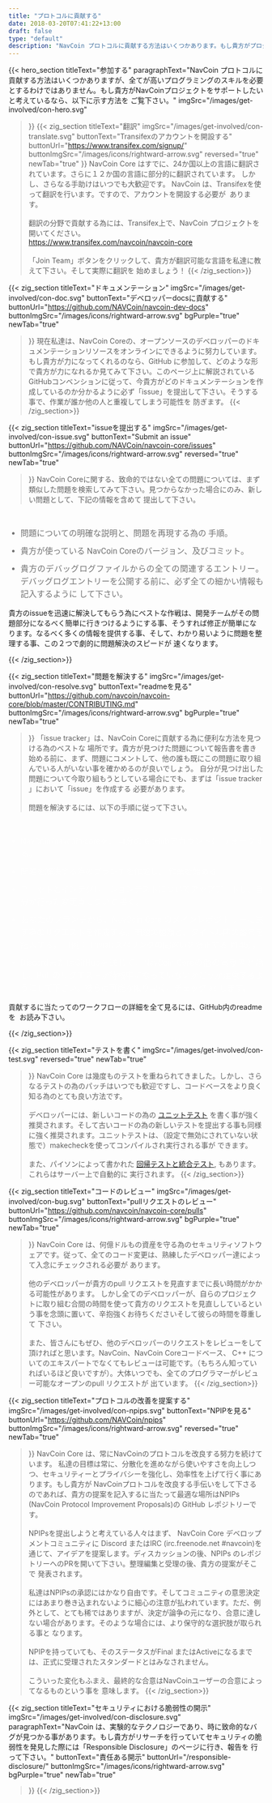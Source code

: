 ```yaml
---
title: "プロトコルに貢献する"
date: 2018-03-20T07:41:22+13:00
draft: false
type: "default"
description: "NavCoin プロトコルに貢献する方法はいくつかあります。もし貴方がプロジェクトをサポートしたいと考えているなら、以下に示す方法を見てみて下さい。"
---
```

{{< hero_section
titleText="参加する"
paragraphText="NavCoin プロトコルに貢献する方法はいくつかありますが、全てが高いプログラミングのスキルを必要とするわけではありません。もし貴方がNavCoinプロジェクトをサポートしたいと考えているなら、以下に示す方法を&nbsp;ご覧下さい。"
imgSrc="/images/get-involved/con-hero.svg"
>}}
{{< zig_section
titleText="翻訳"
imgSrc="/images/get-involved/con-translate.svg"
  buttonText="Transifexのアカウントを開設する"
  buttonUrl="https://www.transifex.com/signup/"
  buttonImgSrc="/images/icons/rightward-arrow.svg"
    reversed="true"
    newTab="true"
>}}
NavCoin Core はすでに、24か国以上の言語に翻訳されています。さらに１２か国の言語に部分的に翻訳されています。 しかし、さらなる手助けはいつでも大歓迎です。 NavCoin は、Transifexを使って翻訳を行います。ですので、アカウントを開設する必要が &nbsp;あります。<br><br>翻訳の分野で貢献する為には、Transifex上で、NavCoin プロジェクトを開いてください。 <br><a href="https://www.transifex.com/navcoin/navcoin-core" style="text-decoration:underline;">https://www.transifex.com/navcoin/navcoin-core</a><br><br>「Join Team」ボタンをクリックして、貴方が翻訳可能な言語を私達に教えて下さい。そして実際に翻訳を&nbsp;始めましょう！
{{< /zig_section>}}

{{< zig_section
  titleText="ドキュメンテーション"
  imgSrc="/images/get-involved/con-doc.svg"
  buttonText="デベロッパーdocsに貢献する"
  buttonUrl="https://github.com/NAVCoin/navcoin-dev-docs"
  buttonImgSrc="/images/icons/rightward-arrow.svg"
  bgPurple="true"
  newTab="true"
>}}
現在私達は、NavCoin Coreの、オープンソースのデベロッパーのドキュメンテーションリソースをオンラインにできるように努力しています。 もし貴方が力になってくれるのなら、GitHub に参加して、どのような形で貴方が力になれるか見てみて下さい。このページ上に解説されている GitHubコンベンションに従って、今貴方がどのドキュメンテーションを作成しているのか分かるように必ず「issue」を提出して下さい。そうする事で、作業が誰か他の人と重複してしまう可能性を&nbsp;防ぎます。
{{< /zig_section>}}

{{< zig_section
titleText="issueを提出する"
imgSrc="/images/get-involved/con-issue.svg"
buttonText="Submit an issue"
buttonUrl="https://github.com/NAVCoin/navcoin-core/issues"
buttonImgSrc="/images/icons/rightward-arrow.svg"
reversed="true"
newTab="true"
>}}
NavCoin Coreに関する、致命的ではない全ての問題については、まず類似した問題を検索してみて下さい。見つからなかった場合にのみ、新しい問題として、下記の情報を含めて&nbsp;提出して下さい。

<br>
<ul class="article-ul" style="color: rgba(0, 0, 0, 0.55);">
  <li>問題についての明確な説明と、問題を再現する為の&nbsp;手順。</li>
  <li>貴方が使っている NavCoin Coreのバージョン、及びコミット。</li><li>貴方のデバッグログファイルからの全ての関連するエントリー。 デバッグログエントリーを公開する前に、必ず全ての細かい情報も記入するように&nbsp;して下さい。</li>
</ul>
<p class="paragraph-text">貴方のissueを迅速に解決してもらう為にベストな作戦は、開発チームがその問題部分になるべく簡単に行きつけるようにする事、そうすれば修正が簡単になります。なるべく多くの情報を提供する事、そして、わかり易いように問題を整理する事、この２つで劇的に問題解決のスピードが&nbsp;速くなります。</p>
{{< /zig_section>}}

{{< zig_section
  titleText="問題を解決する"
  imgSrc="/images/get-involved/con-resolve.svg"
  buttonText="readmeを見る"
  buttonUrl="https://github.com/navcoin/navcoin-core/blob/master/CONTRIBUTING.md"
  buttonImgSrc="/images/icons/rightward-arrow.svg"
  bgPurple="true"
  newTab="true"
>}}
「issue tracker」は、NavCoin Coreに貢献する為に便利な方法を見つける為のベストな&nbsp;場所です。貴方が見つけた問題について報告書を書き始める前に、まず、問題にコメントして、他の誰も既にこの問題に取り組んでいる人がいない事を確かめるのが良いでしょう。 自分が見つけ出した問題について今取り組もうとしている場合にでも、まずは「issue tracker 」において「issue」を作成する&nbsp;必要があります。
<br><br>
問題を解決するには、以下の手順に従って下さい。
<br>
<ul class="article-ul" style="color: rgba(255,255,255,0.55);">
  <li>NavCoin/navcoin-coreを、自分の GitHubアカウントに&nbsp;フォークする。</li>
  <li>問題を解決する為のブランチを作成し、&nbsp;作業を始める。</li>
  <li>ユニットとインテグレーションテストについてアップデートし、自分が行った変更点について&nbsp;書く。</li>
  <li>あなたのブランチから、NavCoin Core のメインレポジトリーに戻す為のリクエストを作成する。問題の種類と、タイトル内の番号を記入する。 （例： Trivial: スペリングの間違いを修正する #145）。</li>
  <li> DiscordまたはGitHubを通じて、NavCoin Coreの他の貢献者と話し、Pull のリクエストが待機中になっていないかどうか注意するようにして下さい。彼らは可能な限り早く、チェック as&nbsp;します。</li>
</ul>
<p class="paragraph-text">貢献するに当たってのワークフローの詳細を全て見るには、GitHub内のreadmeを &nbsp;お読み下さい。</p>
{{< /zig_section>}}

{{< zig_section
titleText="テストを書く"
imgSrc="/images/get-involved/con-test.svg"
reversed="true"
newTab="true"
>}}
NavCoin Core は幾度ものテストを重ねられてきました。しかし、さらなるテストの為のパッチはいつでも歓迎ですし、コードベースをより良く知る為のとても良い方法です。
<br><br>
デベロッパーには、新しいコードの為の <a href="https://github.com/NAVCoin/navcoin-core/blob/master/doc/unit-tests.md" target="e" style="text-decoration:underline;">ユニットテスト</a> を書く事が強く推奨されます。そして古いコードの為の新しいテストを提出する事も同様に強く推奨されます。ユニットテストは、（設定で無効にされていない状態で）makecheckを使ってコンパイルされ実行される事が&nbsp;できます。
<br><br>
また、パイソンによって書かれた <a href="https://github.com/NAVCoin/navcoin-core/tree/master/qa" target="e" style="text-decoration:underline;">回帰テストと統合テスト</a>, もあります。これらはサーバー上で自動的に&nbsp;実行されます。
{{< /zig_section>}}

{{< zig_section
  titleText="コードのレビュー"
  imgSrc="/images/get-involved/con-bug.svg"
    buttonText="pullリクエストのレビュー"
  buttonUrl="https://github.com/navcoin/navcoin-core/pulls"
  buttonImgSrc="/images/icons/rightward-arrow.svg"
  bgPurple="true"
  newTab="true"
>}}
NavCoin Core は、何億ドルもの資産を守る為のセキュリティソフトウェアです。従って、全てのコード変更は、熟練したデベロッパー達によって入念にチェックされる必要が&nbsp;あります。<br><br>他のデベロッパーが貴方のpull リクエストを見直すまでに長い時間がかかる可能性があります。 しかし全てのデベロッパーが、自らのプロジェクトに取り組む合間の時間を使って貴方のリクエストを見直ししているという事を念頭に置いて、辛抱強くお待ちくださいそして彼らの時間を尊重して&nbsp;下さい。<br><br>また、皆さんにもぜひ、他のデベロッパーのリクエストをレビューをして頂ければと思います。NavCoin、NavCoin Coreコードベース、 C++ についてのエキスパートでなくてもレビューは可能です。（もちろん知っていればいるほど良いですが）。大体いつでも、全てのプログラマーがレビュー可能なオープンのpull リクエストが&nbsp;出ています。
{{< /zig_section>}}

{{< zig_section
titleText="プロトコルの改善を提案する"
imgSrc="/images/get-involved/con-npips.svg"
buttonText="NPIPを見る"
buttonUrl="https://github.com/NAVCoin/npips"
buttonImgSrc="/images/icons/rightward-arrow.svg"
reversed="true"
newTab="true"
>}}
NavCoin Core は、常にNavCoinのプロトコルを改良する努力を続けています。 私達の目標は常に、分散化を進めながら使いやすさを向上しつつ、セキュリティーとプライバシーを強化し、効率性を上げて行く事にあります。もし貴方が NavCoinプロトコルを改良する手伝いをして下さるのであれば、貴方の提案を記入するに当たって最適な場所はNPIPs (NavCoin Protocol Improvement Proposals)の GitHub&nbsp;レポジトリーです。<br><br>NPIPsを提出しようと考えている人々はまず、 NavCoin Core デベロップメントコミュニティに Discord またはIRC (irc.freenode.net #navcoin)を通じて、アイデアを提案します。ディスカッションの後、NPIPs のレポジトリーへのPRを開いて下さい。整理編集と受理の後、貴方の提案がそこで&nbsp;発表されます。<br><br>私達はNPIPsの承認にはかなり自由です。そしてコミュニティの意思決定にはあまり巻き込まれないように細心の注意が払われています。ただ、例外として、とても稀ではありますが、決定が論争の元になり、合意に達しない場合があります。そのような場合には、より保守的な選択肢が取られる事と&nbsp;なります。<br><br>NPIPを持っていても、そのステータスがFinal またはActiveになるまでは、正式に受理されたスタンダードとはみなされません。<br><br>こういった変化もふまえ、最終的な合意はNavCoinユーザーの合意によってなるものという事を&nbsp;意味します。
{{< /zig_section>}}

{{< zig_section
  titleText="セキュリティにおける脆弱性の開示"
  imgSrc="/images/get-involved/con-disclosure.svg"
  paragraphText="NavCoin は、実験的なテクノロジーであり、時に致命的なバグが見つかる事があります。もし貴方がリサーチを行っていてセキュリティの脆弱性を発見した際には「Responsible Disclosure」のページに行き、報告を&nbsp;行って下さい。"
    buttonText="責任ある開示"
  buttonUrl="/responsible-disclosure/"
  buttonImgSrc="/images/icons/rightward-arrow.svg"
  bgPurple="true"
  newTab="true"
>}}
{{< /zig_section>}}

<style>
.article-ul>li{
    margin-bottom: 8px;
    font-size: 16px;
    font-family: roboto;
    line-height: 25px;
    text-align: justify;
    margin-top: 0;
    margin-bottom: 10px;
}
</style>
